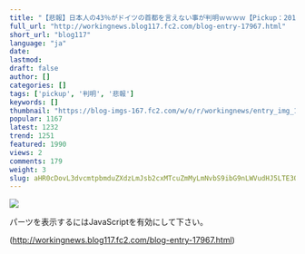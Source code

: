 ```yaml
---
title: "【悲報】日本人の43％がドイツの首都を言えない事が判明ｗｗｗｗ【Pickup：2015.9.9】"
full_url: "http://workingnews.blog117.fc2.com/blog-entry-17967.html"
short_url: "blog117"
language: "ja"
date: 
lastmod: 
draft: false
author: []
categories: []
tags: ['pickup', '判明', '悲報']
keywords: []
thumbnail: "https://blog-imgs-167.fc2.com/w/o/r/workingnews/entry_img_17967.jpg"
popular: 1167
latest: 1232
trend: 1251
featured: 1990
views: 2
comments: 179
weight: 3
slug: aHR0cDovL3dvcmtpbmduZXdzLmJsb2cxMTcuZmMyLmNvbS9ibG9nLWVudHJ5LTE3OTY3Lmh0bWw=
---
```


![](https://blog-imgs-167.fc2.com/w/o/r/workingnews/entry_img_17967.jpg)

<div><p> </p> <p class='plugin-freearea'> パーツを表示するにはJavaScriptを有効にして下さい。 </p><p id='i2i-15a675c9be31438acfd-wrap'> </p> <p> </p> </div>

(http://workingnews.blog117.fc2.com/blog-entry-17967.html)
